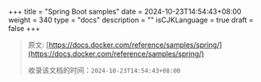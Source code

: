 +++
title = "Spring Boot samples"
date = 2024-10-23T14:54:43+08:00
weight = 340
type = "docs"
description = ""
isCJKLanguage = true
draft = false
+++

> 原文: [https://docs.docker.com/reference/samples/spring/](https://docs.docker.com/reference/samples/spring/)
>
> 收录该文档的时间：`2024-10-23T14:54:43+08:00`
